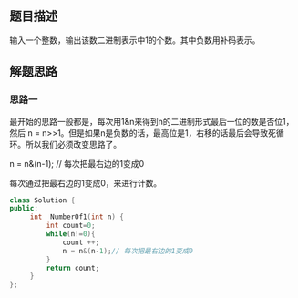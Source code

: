## 题目描述

输入一个整数，输出该数二进制表示中1的个数。其中负数用补码表示。

## 解题思路

### 思路一

最开始的思路一般都是，每次用1&n来得到n的二进制形式最后一位的数是否位1，然后 n = n>>1。但是如果n是负数的话，最高位是1，右移的话最后会导致死循环。所以我们必须改变思路了。

n = n&(n-1); // 每次把最右边的1变成0

每次通过把最右边的1变成0，来进行计数。

```cpp
class Solution {
public:
     int  NumberOf1(int n) {
         int count=0;
         while(n!=0){
             count ++;
             n = n&(n-1);// 每次把最右边的1变成0
         }
         return count;
     }
};
```

